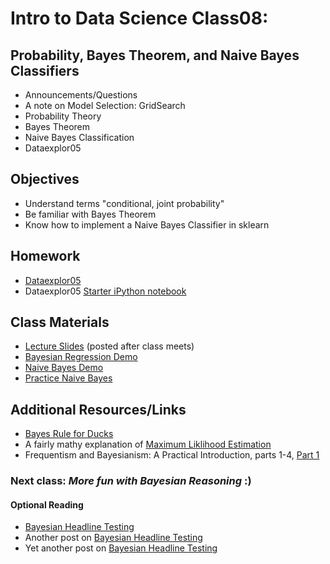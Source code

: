 Intro to Data Science Class08: 
=======

## Probability, Bayes Theorem, and Naive Bayes Classifiers

- Announcements/Questions
- A note on Model Selection: GridSearch
- Probability Theory
- Bayes Theorem
- Naive Bayes Classification
- Dataexplor05

## Objectives

* Understand terms "conditional, joint probability"
* Be familiar with Bayes Theorem
* Know how to implement a Naive Bayes Classifier in sklearn

## Homework

* [Dataexplor05](https://github.com/gads14-nyc/fall_2014_lessons/blob/master/dataexplor05/)
* Dataexplor05 [Starter iPython notebook](https://github.com/gads14-nyc/fall_2014_lessons/blob/master/dataexplor05/dataexplor05_sample.ipynb)

## Class Materials

* [Lecture Slides](https://github.com/gads14-nyc/fall_2014_lessons/blob/master/08_bayes/class08.pdf) (posted after class meets)
* [Bayesian Regression Demo](http://nbviewer.ipython.org/github/gads14-nyc/fall_2014_lessons/blob/master/08_bayes/bayes_regression_example.ipynb)
* [Naive Bayes Demo](http://nbviewer.ipython.org/github/gads14-nyc/fall_2014_lessons/blob/master/08_bayes/lab/naive_bayes.ipynb)
* [Practice Naive Bayes](http://nbviewer.ipython.org/github/gads14-nyc/fall_2014_lessons/blob/master/08_bayes/lab/naive_bayes_tweets.ipynb)

## Additional Resources/Links

* [Bayes Rule for Ducks](http://planspace.org/2014/02/23/bayes-rule-for-ducks/)
* A fairly mathy explanation of [Maximum Liklihood Estimation](https://files.nyu.edu/mrg217/public/mle_introduction1.pdf)
* Frequentism and Bayesianism: A Practical Introduction, parts 1-4, [Part 1](http://jakevdp.github.io/blog/2014/03/11/frequentism-and-bayesianism-a-practical-intro/)

### Next class: *More fun with Bayesian Reasoning* :)

#### Optional Reading

* [Bayesian Headline Testing](http://jeroenjanssens.com/2013/08/18/bayesian-headline-testing-at-visual-revenue.html)
* Another post on [Bayesian Headline Testing](http://developers.lyst.com/data/2014/05/10/bayesian-ab-testing/)
* Yet another post on [Bayesian Headline Testing](http://www.bayesianwitch.com/blog/2014/bayesian_ab_test.html)